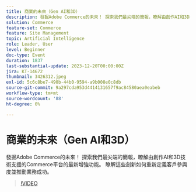 ```yaml
---
title: 商業的未來（Gen AI和3D）
description: 發掘Adobe Commerce的未來！ 探索我們最尖端的簡報，瞭解由創作AI和3D技術支援的Commerce平台的最新增強功能。 瞭解這些創新如何重新定義客戶參與度並推動業務成功。
solution: Commerce
feature-set: Commerce
feature: Site Management
topic: Artificial Intelligence
role: Leader, User
level: Beginner
doc-type: Event
duration: 1837
last-substantial-update: 2023-12-20T00:00:00Z
jira: KT-14672
thumbnail: 3426312.jpeg
exl-id: 5c6c8be7-490b-44b0-9594-a9b008e0c8db
source-git-commit: 9a297cda953d4414131657f9ac84580aea0eabeb
workflow-type: tm+mt
source-wordcount: '88'
ht-degree: 0%

---
```


# 商業的未來（Gen AI和3D）

發掘Adobe Commerce的未來！ 探索我們最尖端的簡報，瞭解由創作AI和3D技術支援的Commerce平台的最新增強功能。 瞭解這些創新如何重新定義客戶參與度並推動業務成功。

>[!VIDEO](https://video.tv.adobe.com/v/3426312/?learn=on)
